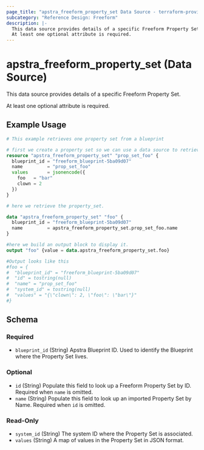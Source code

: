 ```yaml
---
page_title: "apstra_freeform_property_set Data Source - terraform-provider-apstra"
subcategory: "Reference Design: Freeform"
description: |-
  This data source provides details of a specific Freeform Property Set.
  At least one optional attribute is required.
---
```


# apstra_freeform_property_set (Data Source)

This data source provides details of a specific Freeform Property Set.

At least one optional attribute is required.


## Example Usage

```terraform
# This example retrieves one property set from a blueprint

# first we create a property set so we can use a data source to retrieve it.
resource "apstra_freeform_property_set" "prop_set_foo" {
  blueprint_id = "freeform_blueprint-5ba09d07"
  name         = "prop_set_foo"
  values       = jsonencode({
    foo   = "bar"
    clown = 2
  })
}

# here we retrieve the property_set.

data "apstra_freeform_property_set" "foo" {
  blueprint_id = "freeform_blueprint-5ba09d07"
  name         = apstra_freeform_property_set.prop_set_foo.name
}

#here we build an output block to display it.
output "foo" {value = data.apstra_freeform_property_set.foo}

#Output looks like this
#foo = {
#  "blueprint_id" = "freeform_blueprint-5ba09d07"
#  "id" = tostring(null)
#  "name" = "prop_set_foo"
#  "system_id" = tostring(null)
#  "values" = "{\"clown\": 2, \"foo\": \"bar\"}"
#}
```

<!-- schema generated by tfplugindocs -->
## Schema

### Required

- `blueprint_id` (String) Apstra Blueprint ID. Used to identify the Blueprint where the Property Set lives.

### Optional

- `id` (String) Populate this field to look up a Freeform Property Set by ID. Required when `name` is omitted.
- `name` (String) Populate this field to look up an imported Property Set by Name. Required when `id` is omitted.

### Read-Only

- `system_id` (String) The system ID where the Property Set is associated.
- `values` (String) A map of values in the Property Set in JSON format.
